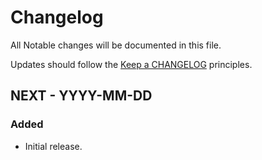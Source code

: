 # Changelog

All Notable changes will be documented in this file.

Updates should follow the [Keep a CHANGELOG](http://keepachangelog.com/) principles.

## NEXT - YYYY-MM-DD

### Added
- Initial release.
